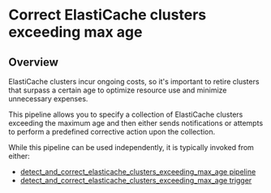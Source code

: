 # Correct ElastiCache clusters exceeding max age

## Overview

ElastiCache clusters incur ongoing costs, so it's important to retire clusters that surpass a certain age to optimize resource use and minimize unnecessary expenses.

This pipeline allows you to specify a collection of ElastiCache clusters exceeding the maximum age and then either sends notifications or attempts to perform a predefined corrective action upon the collection.

While this pipeline can be used independently, it is typically invoked from either:
- [detect_and_correct_elasticache_clusters_exceeding_max_age pipeline](https://hub.flowpipe.io/mods/turbot/aws-thrifty/pipelines/aws_thrifty.pipeline.detect_and_correct_elasticache_clusters_exceeding_max_age)
- [detect_and_correct_elasticache_clusters_exceeding_max_age trigger](https://hub.flowpipe.io/mods/turbot/aws-thrifty/triggers/aws_thrifty.trigger.query.detect_and_correct_elasticache_clusters_exceeding_max_age)
